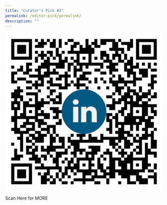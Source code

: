 ```yaml
---
title: "Curator's Pick #2"
permalink: /editor-pick/permalink/
description: ""
---
```

![LinkedIn_CHILD](/images/linkedin_child%20qr-code.png)

Scan Here for MORE 